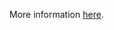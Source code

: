 More information [here](https://docs.prismacloud.io/en/enterprise-edition/policy-reference/kubernetes-policies/kubernetes-policy-index/bc-k8s-22).
